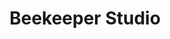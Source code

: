 ---
git: https://github.com/beekeeper-studio/beekeeper-studio
logohandle: beekeeperstudioio
sort: beekeeperstudio
title: Beekeeper Studio
website: https://www.beekeeperstudio.io/
---